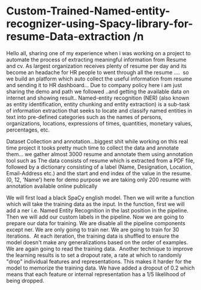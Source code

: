 # Custom-Trained-Named-entity-recognizer-using-Spacy-library-for-resume-Data-extraction /n

Hello all, sharing one of my experience when i was working on a project to automate the process of extracting meaningful information from Resume and cv. As largest organization receives plenty of resume per day and its become an headache for HR people to went through all the resume …. 
so we build an platform which auto collect the useful information from resume and sending it to HR dashboard…
Due to company policy here i am just sharing the demo and path we followed ..and getting the available data on internet and showing result..
Named-entity recognition (NER) (also known as entity identification, entity chunking and entity extraction) is a sub-task of information extraction that seeks to locate and classify named entities in text into pre-defined categories such as the names of persons, organizations, locations, expressions of times, quantities, monetary values, percentages, etc.


Dataset Collection and annotation…biggest shit
while working on this real time project it tooks pretty much time to collect the data and annotate them…
we gather almost 3000 resume and annotate them using annotation tool such as The data consists of resume which is extracted from a PDF file, followed by a dictionary consisting of a label (Name, Designation, Location, Email-Address etc.) and the start and end index of the value in the resume.
(0, 12, 'Name')
here for demo purpose we are taking only 200 resume with annotation available online publically


We will first load a black SpaCy english model. Then we will write a function which will take the training data as the input. In the function, first we will add a ner i.e. Named Entity Recognition in the last position in the pipeline. Then we will add our custom labels in the pipeline.
Now we are going to prepare our data for training. We are disable all the pipeline components except ner. We are only going to train ner. We are going to train for 30 iterations.
 At each iteration, the training data is shuffled to ensure the model doesn't make any generalizations based on the order of examples. We are again going to read the training data. 
Another technique to improve the learning results is to set a dropout rate, a rate at which to randomly "drop" individual features and representations. This makes it harder for the model to memorize the training data. We have added a dropout of 0.2 which means that each feature or internal representation has a 1/5 likelihood of being dropped.
